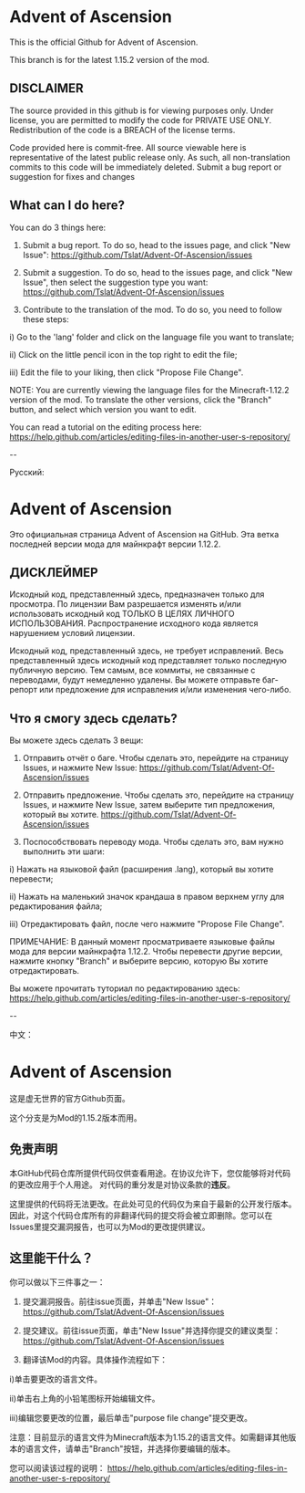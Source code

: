 # Advent of Ascension
This is the official Github for Advent of Ascension.

This branch is for the latest 1.15.2 version of the mod.

## DISCLAIMER
The source provided in this github is for viewing purposes only. Under license, you are permitted to modify the code for PRIVATE USE ONLY.
Redistribution of the code is a BREACH of the license terms.

Code provided here is commit-free. All source viewable here is representative of the latest public release only.
As such, all non-translation commits to this code will be immediately deleted. Submit a bug report or suggestion for fixes and changes

## What can I do here?
You can do 3 things here:
1. Submit a bug report. To do so, head to the issues page, and click "New Issue":
https://github.com/Tslat/Advent-Of-Ascension/issues

2. Submit a suggestion. To do so, head to the issues page, and click "New Issue", then select the suggestion type you want:
https://github.com/Tslat/Advent-Of-Ascension/issues

3. Contribute to the translation of the mod. To do so, you need to follow these steps:

  i) Go to the 'lang' folder and click on the language file you want to translate;

  ii) Click on the little pencil icon in the top right to edit the file;

  iii) Edit the file to your liking, then click "Propose File Change".

NOTE: You are currently viewing the language files for the Minecraft-1.12.2 version of the mod. To translate the other versions, click the "Branch" button, and select which version you want to edit.

You can read a tutorial on the editing process here:
https://help.github.com/articles/editing-files-in-another-user-s-repository/

--

Русский:
# Advent of Ascension
Это официальная страница Advent of Ascension на GitHub.
Эта ветка последней версии мода для майнкрафт версии 1.12.2.

## ДИСКЛЕЙМЕР
Искодный код, представленный здесь, предназначен только для просмотра.
По лицензии Вам разрешается изменять и/или использовать искодный код ТОЛЬКО В ЦЕЛЯХ ЛИЧНОГО ИСПОЛЬЗОВАНИЯ. Распространение исходного кода является нарушением условий лицензии.

Искодный код, представленный здесь, не требует исправлений. Весь представленный здесь искодный код представляет только последную публичную версию.
Тем самым, все коммиты, не связанные с переводами, будут немедленно удалены. Вы можете отправьте баг-репорт или предложение для исправления и/или изменения чего-либо.

## Что я смогу здесь сделать?
Вы можете здесь сделать 3 вещи:
1. Отправить отчёт о баге. Чтобы сделать это, перейдите на страницу Issues, и нажмите New Issue:
https://github.com/Tslat/Advent-Of-Ascension/issues

2. Отправить предложение.  Чтобы сделать это, перейдите на страницу Issues, и нажмите New Issue, затем выберите тип предложения, который вы хотите.
https://github.com/Tslat/Advent-Of-Ascension/issues

3. Поспособствовать переводу мода. Чтобы сделать это, вам нужно выполнить эти шаги:

  i) Нажать на языковой файл (расширения .lang), который вы хотите перевести;

  ii) Нажать на маленький значок крандаша в правом верхнем углу для редактирования файла;

  iii) Отредактировать файл, после чего нажмите "Propose File Change".

ПРИМЕЧАНИЕ: В данный момент просматриваете языковые файлы мода для версии майнкрафта 1.12.2. Чтобы перевести другие версии, нажмите кнопку "Branch" и выберите версию, которую Вы хотите отредактировать.

Вы можете прочитать туториал по редактированию здесь:
https://help.github.com/articles/editing-files-in-another-user-s-repository/

--

中文：
# Advent of Ascension

这是虚无世界的官方Github页面。

这个分支是为Mod的1.15.2版本而用。

## 免责声明
本GitHub代码仓库所提供代码仅供查看用途。在协议允许下，您仅能够将对代码的更改应用于个人用途。
对代码的重分发是对协议条款的**违反**。

这里提供的代码将无法更改。在此处可见的代码仅为来自于最新的公开发行版本。
因此，对这个代码仓库所有的非翻译代码的提交将会被立即删除。您可以在Issues里提交漏洞报告，也可以为Mod的更改提供建议。

## 这里能干什么？
你可以做以下三件事之一：
1. 提交漏洞报告。前往issue页面，并单击"New Issue"：
https://github.com/Tslat/Advent-Of-Ascension/issues

2. 提交建议。前往issue页面，单击"New Issue"并选择你提交的建议类型：
https://github.com/Tslat/Advent-Of-Ascension/issues

3. 翻译该Mod的内容。具体操作流程如下：

  i)单击要更改的语言文件。

  ii)单击右上角的小铅笔图标开始编辑文件。

  iii)编辑您要更改的位置，最后单击"purpose file change"提交更改。

注意：目前显示的语言文件为Minecraft版本为1.15.2的语言文件。如需翻译其他版本的语言文件，请单击"Branch"按钮，并选择你要编辑的版本。

您可以阅读该过程的说明：
https://help.github.com/articles/editing-files-in-another-user-s-repository/
